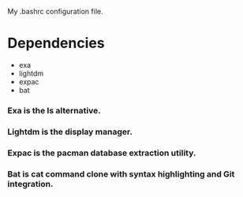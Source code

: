 My .bashrc configuration file.

# Dependencies 
- exa
- lightdm 
- expac
- bat

### Exa is the ls alternative.

### Lightdm is the display manager.

### Expac is the pacman database extraction utility.

### Bat is cat command clone with syntax highlighting and Git integration.
